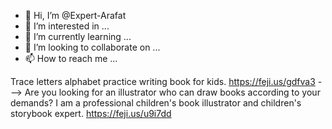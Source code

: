 - 👋 Hi, I’m @Expert-Arafat
- 👀 I’m interested in ...
- 🌱 I’m currently learning ...
- 💞️ I’m looking to collaborate on ...
- 📫 How to reach me ...

<!---
Expert-Arafat/Expert-Arafat is a ✨ special ✨ repository because its `README.md` (this file) appears on your GitHub profile.
You can click the Preview link to take a look at your changes.
--->
Trace letters alphabet practice writing book for kids.
https://feji.us/gdfva3
--->
Are you looking for an illustrator who can draw books according to your demands? I am a professional children's book illustrator and children's storybook expert.
https://feji.us/u9i7dd
